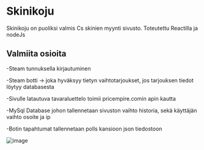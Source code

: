 # Skinikoju
Skinikoju on puoliksi valmis Cs skinien myynti sivusto.
Toteutettu Reactilla ja nodeJs

Valmiita osioita
------------------

-Steam tunnuksella kirjautuminen

-Steam botti -> joka hyväksyy tietyn vaihtotarjoukset, jos tarjouksen tiedot löytyy databasesta

-Sivulle latautuva tavaraluettelo toimii pricempire.comin apin kautta

-MySql Database johon tallennetaan sivuston vaihto historia, sekä käyttäjän vaihto osoite ja ip

-Botin tapahtumat tallennetaan polls kansioon json tiedostoon


![image](https://github.com/saku321/Skinikoju/assets/38668881/dd069469-ef92-4811-aae4-19d3a8805b0c)


